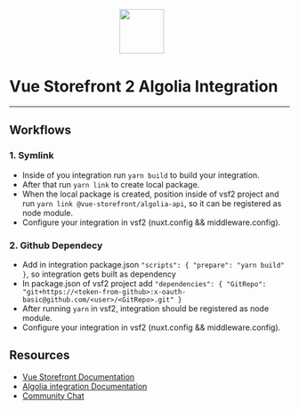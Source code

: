 <div align="center">
<img src="https://blog.vuestorefront.io/wp-content/uploads/2020/01/1QU9F6hQlFyHsJIbsdmt6FA.png" height="80px"/>  
</div>

# Vue Storefront 2 Algolia Integration

------

## Workflows


### 1. Symlink 
- Inside of you integration run `yarn build` to build your integration. 
- After that run `yarn link` to create local package.
- When the local package is created, position inside of vsf2 project and run `yarn link @vue-storefront/algolia-api`, so it can be registered as node module.
- Configure your integration in vsf2 (nuxt.config && middleware.config).

### 2. Github Dependecy
- Add in integration package.json `"scripts": { "prepare": "yarn build" }`, so integration gets built as dependency 
- In package.json of vsf2 project add `"dependencies": { "GitRepo": "git+https://<token-from-github>:x-oauth-basic@github.com/<user>/<GitRepo>.git" }`
- After running `yarn` in vsf2, integration should be registered as node module.
- Configure your integration in vsf2 (nuxt.config && middleware.config).

## Resources

- [Vue Storefront Documentation](https://docs.vuestorefront.io/v2/)
- [Algolia integration Documentation](https://docs.vuestorefront.io/algolia)
- [Community Chat](https://discord.vuestorefront.io)
